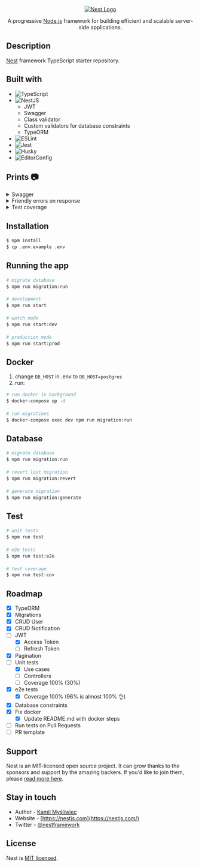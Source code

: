 <p align="center">
  <a href="http://nestjs.com/" target="blank"><img src="https://nestjs.com/img/logo-small.svg" width="200" alt="Nest Logo" /></a>
</p>

[circleci-image]: https://img.shields.io/circleci/build/github/nestjs/nest/master?token=abc123def456
[circleci-url]: https://circleci.com/gh/nestjs/nest

<p align="center">A progressive <a href="http://nodejs.org" target="_blank">Node.js</a> framework for building efficient and scalable server-side applications.</p>

## Description

[Nest](https://github.com/nestjs/nest) framework TypeScript starter repository.

## Built with

- ![TypeScript](https://img.shields.io/badge/typescript-%23007ACC.svg?style=for-the-badge&logo=typescript&logoColor=white)
- ![NestJS](https://img.shields.io/badge/nestjs-%23E0234E.svg?style=for-the-badge&logo=nestjs&logoColor=white)
  - JWT
  - Swagger
  - Class validator
  - Custom validators for database constraints
  - TypeORM
- ![ESLint](https://img.shields.io/badge/ESLint-4B3263?style=for-the-badge&logo=eslint&logoColor=white)
- ![Jest](https://img.shields.io/badge/-jest-%23C21325?style=for-the-badge&logo=jest&logoColor=white)
- ![Husky](https://img.shields.io/badge/-husky-%23fff?style=for-the-badge)
- ![EditorConfig](https://img.shields.io/badge/-Editor%20Config-%23bbb?style=for-the-badge)

## Prints 📷

<details>
  <summary>Swagger</summary>

  URL: **/api**

  <img src="doc/prints/swagger.png" alt="Swagger API" />
</details>

<details>
  <summary>Friendly errors on response</summary>

  - Custom validators
    - **Unique** constraint
    - **Exist** constraint

  <img src="doc/prints/unique-validator.png" height="200" alt="Unique validator" />
  <img src="doc/prints/exist-validator.png" height="200" alt="Exist validator" />

  - All errors are returned inside **"errors"** key on response.
  - Validate model data before saving to database to get all database errors (via custom validators)

  <img src="doc/prints/unique-response.png" alt="Unique validator response" />
  <img src="doc/prints/exist-response.png" alt="Exist validator response" />
  <img src="doc/prints/invalid-response.png" alt="Exist validator response" />
</details>

<details>
  <summary>Test coverage</summary>

  ## e2e coverage (96%!)

  <img src="doc/prints/e2e-coverage.png" alt="e2e tests coverage" />
</details>

## Installation

```bash
$ npm install
$ cp .env.example .env
```

## Running the app

```bash
# migrate database
$ npm run migration:run

# development
$ npm run start

# watch mode
$ npm run start:dev

# production mode
$ npm run start:prod
```

## Docker

1. change `DB_HOST` in .env to `DB_HOST=postgres`
2. run:

```bash
# run docker in background
$ docker-compose up -d

# run migrations
$ docker-compose exec dev npm run migration:run
```

## Database

```bash
# migrate database
$ npm run migration:run

# revert last migration
$ npm run migration:revert

# generate migration
$ npm run migration:generate
```

## Test

```bash
# unit tests
$ npm run test

# e2e tests
$ npm run test:e2e

# test coverage
$ npm run test:cov
```

## Roadmap

- [x] TypeORM
- [x] Migrations
- [x] CRUD User
- [x] CRUD Notification
- [ ] JWT
  - [x] Access Token
  - [ ] Refresh Token
- [x] Pagination
- [ ] Unit tests
  - [x] Use cases
  - [ ] Controllers
  - [ ] Coverage 100% (30%)
- [x] e2e tests
  - [x] Coverage 100% (96% is almost 100% 👌)
- [x] Database constraints
- [x] Fix docker
  - [x] Update README.md with docker steps
- [ ] Run tests on Pull Requests
- [ ] PR template

## Support

Nest is an MIT-licensed open source project. It can grow thanks to the sponsors and support by the amazing backers. If you'd like to join them, please [read more here](https://docs.nestjs.com/support).

## Stay in touch

- Author - [Kamil Myśliwiec](https://kamilmysliwiec.com)
- Website - [https://nestjs.com](https://nestjs.com/)
- Twitter - [@nestframework](https://twitter.com/nestframework)

## License

Nest is [MIT licensed](LICENSE).
